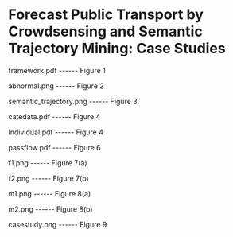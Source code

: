 # Forecast  Public Transport   by Crowdsensing and Semantic Trajectory Mining: Case Studies

framework.pdf     ------ Figure 1

abnormal.png     ------ Figure 2

semantic_trajectory.png       ------ Figure 3

catedata.pdf     ------ Figure 4

Individual.pdf      ------ Figure 4

passflow.pdf        ------ Figure 6

f1.png         ------ Figure 7(a)

f2.png         ------ Figure 7(b)

m1.png         ------ Figure 8(a)

m2.png         ------ Figure 8(b)

casestudy.png    ------ Figure 9
